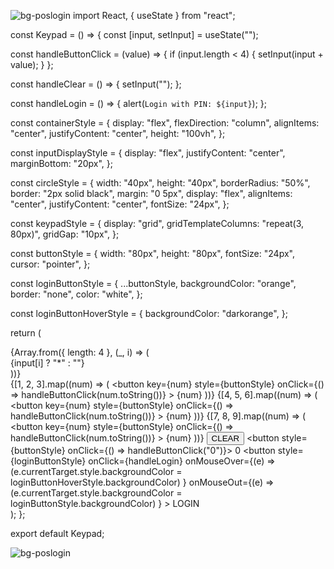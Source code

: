 ![bg-poslogin](https://github.com/Hassan-Kirmani9/pin/assets/152422845/184b91f6-f18b-47fd-92d1-fe6d728ef775)
import React, { useState } from "react";

const Keypad = () => {
  const [input, setInput] = useState("");

  const handleButtonClick = (value) => {
    if (input.length < 4) {
      setInput(input + value);
    }
  };

  const handleClear = () => {
    setInput("");
  };

  const handleLogin = () => {
    alert(`Login with PIN: ${input}`);
  };

  const containerStyle = {
    display: "flex",
    flexDirection: "column",
    alignItems: "center",
    justifyContent: "center",
    height: "100vh",
  };

  const inputDisplayStyle = {
    display: "flex",
    justifyContent: "center",
    marginBottom: "20px",
  };

  const circleStyle = {
    width: "40px",
    height: "40px",
    borderRadius: "50%",
    border: "2px solid black",
    margin: "0 5px",
    display: "flex",
    alignItems: "center",
    justifyContent: "center",
    fontSize: "24px",
  };

  const keypadStyle = {
    display: "grid",
    gridTemplateColumns: "repeat(3, 80px)",
    gridGap: "10px",
  };

  const buttonStyle = {
    width: "80px",
    height: "80px",
    fontSize: "24px",
    cursor: "pointer",
  };

  const loginButtonStyle = {
    ...buttonStyle,
    backgroundColor: "orange",
    border: "none",
    color: "white",
  };

  const loginButtonHoverStyle = {
    backgroundColor: "darkorange",
  };

  return (
    <div style={containerStyle}>
      <div style={inputDisplayStyle}>
        {Array.from({ length: 4 }, (_, i) => (
          <div key={i} style={circleStyle}>
            {input[i] ? "*" : ""}
          </div>
        ))}
      </div>
      <div style={keypadStyle}>
        {[1, 2, 3].map((num) => (
          <button
            key={num}
            style={buttonStyle}
            onClick={() => handleButtonClick(num.toString())}
          >
            {num}
          </button>
        ))}
        {[4, 5, 6].map((num) => (
          <button
            key={num}
            style={buttonStyle}
            onClick={() => handleButtonClick(num.toString())}
          >
            {num}
          </button>
        ))}
        {[7, 8, 9].map((num) => (
          <button
            key={num}
            style={buttonStyle}
            onClick={() => handleButtonClick(num.toString())}
          >
            {num}
          </button>
        ))}
        <button style={buttonStyle} onClick={handleClear}>
          CLEAR
        </button>
        <button style={buttonStyle} onClick={() => handleButtonClick("0")}>
          0
        </button>
        <button
          style={loginButtonStyle}
          onClick={handleLogin}
          onMouseOver={(e) =>
            (e.currentTarget.style.backgroundColor =
              loginButtonHoverStyle.backgroundColor)
          }
          onMouseOut={(e) =>
            (e.currentTarget.style.backgroundColor =
              loginButtonStyle.backgroundColor)
          }
        >
          LOGIN
        </button>
      </div>
    </div>
  );
};

export default Keypad;

![bg-poslogin](https://github.com/Hassan-Kirmani9/pin/assets/152422845/65998b79-60b4-4f83-bf0a-ef29f1c3f8f8)


